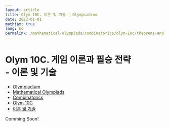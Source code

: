 ```yaml
---
layout: article
title: Olym 10C. 이론 및 기술 | Olympiadium
date: 2022-01-01
mathjax: true
lang: ko
permalink: /mathematical-olympiads/combinatorics/olym-10c/theorems-and-techniques/
---
```

# Olym 10C. 게임 이론과 필승 전략 <br> <ssup> - 이론 및 기술</ssup>

<ul class="breadcrumb">
	<li><a href="{{ site.homeurl }}">Olympiadium</a></li> 
	<li><a href="{{ site.homeurl }}mathematical-olympiads/">Mathematical Olympiads</a></li> 
	<li><a href="{{ site.homeurl }}mathematical-olympiads/combinatorics/">Combinatorics</a></li> 
	<li><a href="{{ site.homeurl }}mathematical-olympiads/combinatorics/olym-10c/">Olym 10C</a></li> 
	<li><a href="{{ site.homeurl }}mathematical-olympiads/combinatorics/olym-10c/theorems-and-techniques/">이론 및 기술</a></li>
</ul>

Comming Soon!
